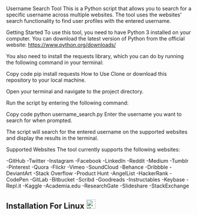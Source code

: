 Username Search Tool
This is a Python script that allows you to search for a specific username across multiple websites. The tool uses the websites' search functionality to find user profiles with the entered username.

Getting Started
To use this tool, you need to have Python 3 installed on your computer. You can download the latest version of Python from the official website: https://www.python.org/downloads/

You also need to install the requests library, which you can do by running the following command in your terminal:

Copy code
pip install requests
How to Use
Clone or download this repository to your local machine.

Open your terminal and navigate to the project directory.

Run the script by entering the following command:

Copy code
python username_search.py
Enter the username you want to search for when prompted.

The script will search for the entered username on the supported websites and display the results in the terminal.

Supported Websites
The tool currently supports the following websites:

-GitHub
-Twitter
-Instagram
-Facebook
-LinkedIn
-Reddit
-Medium
-Tumblr
-Pinterest
-Quora
-Flickr
-Vimeo
-SoundCloud
-Behance
-Dribbble
-DeviantArt
-Stack Overflow
-Product Hunt
-AngelList
-HackerRank
-CodePen
-GitLab
-Bitbucket
-Scribd
-Goodreads
-Instructables
-Keybase
-Repl.it
-Kaggle
-Academia.edu
-ResearchGate
-Slideshare
-StackExchange

## Installation For Linux <img src="https://konpa.github.io/devicon/devicon.git/icons/linux/linux-original.svg" alt="linux" width="25" height="25"/></p><p align="center">
